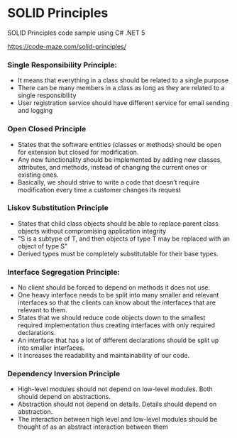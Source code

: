 # SOLID Principles
SOLID Principles code sample using C# .NET 5

  https://code-maze.com/solid-principles/

###  Single Responsibility Principle:
- It means that everything in a class should be related to a single purpose
- There can be many members in a class as long as they are related to a single responsibility
- User registration service should have different service for email sending and logging
### Open Closed Principle
- States that the software entities (classes or methods) should be open for extension but closed for modification.
- Any new functionality should be implemented by adding new classes, attributes, and methods, instead of changing the current ones or existing ones.
- Basically, we should strive to write a code that doesn’t require modification every time a customer changes its request
### Liskov Substitution Principle
- States that child class objects should be able to replace parent class objects without compromising application integrity
- "S is a subtype of T, and then objects of type T may be replaced with an object of type S"
- Derived types must be completely substitutable for their base types.
### Interface Segregation Principle: 
- No client should be forced to depend on methods it does not use.
- One heavy interface needs to be split into many smaller and relevant interfaces so that the clients can know about the interfaces that are relevant to them.
- States that we should reduce code objects down to the smallest required implementation thus creating interfaces with only required declarations.
- An interface that has a lot of different declarations should be split up into smaller interfaces.
- It increases the readability and maintainability of our code.
### Dependency Inversion Principle
- High-level modules should not depend on low-level modules. Both should depend on abstractions.
- Abstraction should not depend on details. Details should depend on abstraction.
- The interaction between high level and low-level modules should be thought of as an abstract interaction between them
